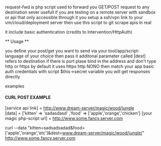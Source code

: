
request-fwd is php script used to forward you GET/POST request to any destination sever 
usefull if you are testing on a remote server with sandbox or api that only accessible through it you setup a ssh/vpn link to your vm/cloud/deployment server
then use this script to git scrape apis in real 

it include basic authentication (credits to Intervention/HttpAuth)

** Usage **

you define your post/get you want to send via your tool/app/script-language of your choice then pass it additonal parameter called [dest] refers to destination
if there is port plase bind in the address and don't type http or https by default it uses https http NONO then match your app basic auth credentials with
script $this->secret variable you will get responses directly 

<bold>examples </bold>
#### CURL POST EXAMPLE 

[service api link]  = http://www.dream-server/magic/wood/jungle<br />
[data] =  ['kitten' => 'sadasdasd' ,'food' => ['apple','orange','chicken']
[your magic php-script url] = http://www.some.fancy.server.com 

curl --data "kitten=sadsadsadad&food=['apple','orange','etc']&dest=www.dream-server/magic/wood/jungle/"   http://www.some.fancy.server.com 


  
